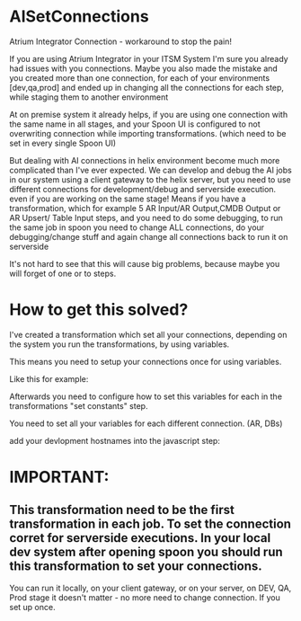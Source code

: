 # AISetConnections

Atrium Integrator Connection - workaround to stop the pain!

If you are using Atrium Integrator in your ITSM System I'm sure you already had issues with you connections.
Maybe you also made the mistake and you created more than one connection, for each of your environments [dev,qa,prod] and ended up in changing all the connections for each step, while staging them to another environment

At on premise system it already helps, if you are using one connection with the same name in all stages, and your Spoon UI is configured to not overwriting connection while importing  transformations. (which need to be set in every single Spoon UI)

But dealing with AI connections in helix environment become much more complicated than I've ever expected.
We can develop and debug the AI jobs in our system using a client gateway to the helix server, but you need to use different connections for development/debug and serverside execution. even if you are working on the same stage!
Means if you have a transformation, which for example 5 AR Input/AR Output,CMDB Output or AR Upsert/ Table Input steps, and you need to do some debugging, to run the same job in spoon you need to change ALL connections, do your debugging/change stuff and again change all connections back to run it on serverside

It's not hard to see that this will cause big problems, because maybe you will forget of one or to steps.

# How to get this solved?

I've created a transformation which set all your connections, depending on the system you run the transformations, by using variables.

 

This means you need to setup your connections once for using variables.

Like this for example:

 




Afterwards you need to configure how to set this variables for each in the transformations "set constants" step. 
 

You need to set all your variables for each different connection. (AR, DBs)

add your devlopment hostnames into the javascript step:
 



# IMPORTANT:
## This transformation need to be the first transformation in each job. To set the connection corret for serverside executions.  In your local dev system after opening spoon you should run this transformation to set your connections.


You can run it locally, on your client gateway, or on your server, on DEV, QA, Prod stage it doesn't matter - no more need to change connection. If you set up once.



